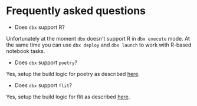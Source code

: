# Frequently asked questions

- Does `dbx` support R?

Unfortunately at the moment `dbx` doesn't support R in `dbx execute` mode.
At the same time you can use `dbx deploy` and `dbx launch` to work with R-based notebook tasks.

- Does `dbx` support `poetry`?

Yes, setup the build logic for poetry as described [here](./features/build_management.md).

- Does `dbx` support `flit`?

Yes, setup the build logic for flit as described [here](./features/build_management.md).

